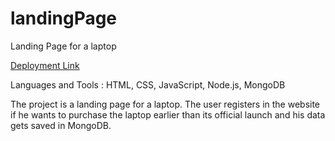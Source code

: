 # landingPage
 Landing Page for a laptop
 
 [Deployment Link](https://rx4cf.sse.codesandbox.io/)

Languages and Tools :
HTML, CSS, JavaScript, Node.js, MongoDB

The project is a landing page for a laptop.
The user registers in the website if he wants to purchase the laptop earlier than its official launch and
his data gets saved in MongoDB.


